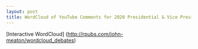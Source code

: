 ```yaml
---
layout: post
title: WordCloud of YouTube Comments for 2020 Presidential & Vice Presidential Debates
---
```

[Interactive WordCloud] (http://rpubs.com/john-meaton/wordcloud_debates)
